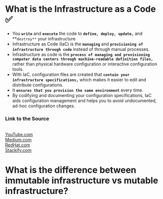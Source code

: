 # What is the Infrastructure as a Code ✅
 * You **`write`** and **`execute`** the code to **`define, deploy, update,`** and **`destroy**` your infrastructure
 * Infrastructure as Code (IaC) is the **`managing`** and **`provisioning of infrastructure through code`** instead of through manual processes.
 *  Infrastructure as code is the **`process of managing and provisioning computer data centers through machine-readable definition files,`** rather than physical hardware configuration or interactive configuration tools.
 * With IaC, configuration files are created that **`contain your infrastructure specifications,`** which makes it easier to edit and distribute configurations.
 * It **`ensures that you provision the same environment`** every time.
 * By codifying and documenting your configuration specifications, IaC aids configuration management and helps you to avoid undocumented, ad-hoc configuration changes.
 
 ### Link to the Source
 <br> [YouTube.com](https://www.youtube.com/watch?v=POPP2WTJ8es&ab_channel=TechWorldwithNana)
 <br> [Medium.com](https://medium.com/bb-tutorials-and-thoughts/250-practice-questions-for-terraform-associate-certification-7a3ccebe6a1a)
 <br> [RedHat.com](https://www.redhat.com/en/topics/automation/)
 <br> [Stackify.com](https://stackify.com/what-is-infrastructure-as-code-how-it-works-best-practices-tutorials/)


# What is the difference between immutable infrastructure vs mutable infrastructure?
